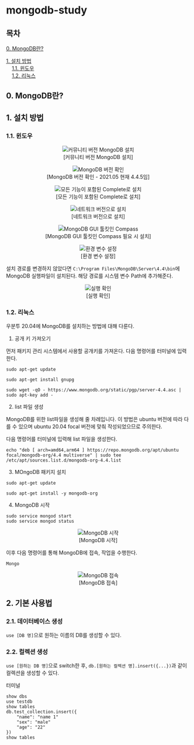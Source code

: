 # mongodb-study

## 목차
<p>

[0. MongoDB란?](#0-MongoDB란?)
</p>
<p>

[1. 설치 방법](#1-설치-방법)<br>
&nbsp; &nbsp; [1.1. 윈도우](#11-윈도우)<br>
&nbsp; &nbsp; [1.2. 리눅스](#12-리눅스)
</p>

## 0. MongoDB란?

## 1. 설치 방법
### 1.1. 윈도우
<p><div align="center">
  <figure>
    <img src="./resources/1. 설치 방법/1. 윈도우/1.png" alt="커뮤니티 버전 MongoDB 설치">
    <div align="center"><figcation>[커뮤니티 버전 MongoDB 설치]</figcation></div>
  </figure>
</div></p>

<p><div align="center">
  <figure>
    <img src="./resources/1. 설치 방법/1. 윈도우/2.png" alt="MongoDB 버전 확인">
    <div align="center"><figcation>[MongoDB 버전 확인 - 2021.05 현재 4.4.5임]</figcation></div>
  </figure>
</div></p>

<p><div align="center">
  <figure>
    <img src="./resources/1. 설치 방법/1. 윈도우/3.png" alt="모든 기능이 포함된 Complete로 설치">
    <div align="center"><figcation>[모든 기능이 포함된 Complete로 설치]</figcation></div>
  </figure>
</div></p>

<p><div align="center">
  <figure>
    <img src="./resources/1. 설치 방법/1. 윈도우/4.png" alt="네트워크 버전으로 설치">
    <div align="center"><figcation>[네트워크 버전으로 설치]</figcation></div>
  </figure>
</div></p>

<p><div align="center">
  <figure>
    <img src="./resources/1. 설치 방법/1. 윈도우/5.png" alt="MongoDB GUI 툴킷인 Compass">
    <div align="center"><figcation>[MongoDB GUI 툴킷인 Compass 필요 시 설치]</figcation></div>
  </figure>
</div></p>


<p><div align="center">
  <figure>
    <img src="./resources/1. 설치 방법/1. 윈도우/6.png" alt="환경 변수 설정">
    <div align="center"><figcation>[환경 변수 설정]</figcation></div>
  </figure>
</div></p>

<p>

설치 경로를 변경하지 않았다면 `C:\Program Files\MongoDB\Server\4.4\bin`에 MongoDB 실행파일이 설치된다. 해당 경로를 시스템 변수 Path에 추가해준다.
</p>

<p><div align="center">
  <figure>
    <img src="./resources/1. 설치 방법/1. 윈도우/7.png" alt="실행 확인">
    <div align="center"><figcation>[실행 확인]</figcation></div>
  </figure>
</div></p>

### 1.2. 리눅스
<p>우분투 20.04에 MongoDB를 설치하는 방법에 대해 다룬다.</p>

<p>

1. 공개 키 가져오기
</p>
<p>먼저 패키지 관리 시스템에서 사용할 공개키를 가져온다. 다음 명령어를 터미널에 입력한다.</p>

```
sudo apt-get update
```
```
sudo apt-get install gnupg
```
```
sudo wget -qO - https://www.mongodb.org/static/pgp/server-4.4.asc | sudo apt-key add -
```

<p>

2. list 파일 생성</p>
<p>MongoDB를 위한 list파일을 생성해 줄 차례입니다. 이 방법은 ubuntu 버전에 따라 다를 수 있으며 ubuntu 20.04 focal 버전에 맞춰 작성되었으므로 주의한다.</p>

다음 명령어를 터미널에 입력해 list 파일을 생성한다.
```
echo "deb [ arch=amd64,arm64 ] https://repo.mongodb.org/apt/ubuntu focal/mongodb-org/4.4 multiverse" | sudo tee /etc/apt/sources.list.d/mongodb-org-4.4.list
```

<p>

3. MOngoDB 패키지 설치</p>

```
sudo apt-get update
```
```
sudo apt-get install -y mongodb-org
```

<p>

4. MongoDB 시작</p>

```
sudo service mongod start
sudo service mongod status
```

<p><div align="center">
  <figure>
    <img src="./resources/1. 설치 방법/2. 리눅스/1.png" alt="MongoDB 시작">
    <div align="center"><figcation>[MongoDB 시작]</figcation></div>
  </figure>
</div></p>

이후 다음 명령어를 통해 MongoDB에 접속, 작업을 수행한다.
```
Mongo
```

<p><div align="center">
  <figure>
    <img src="./resources/1. 설치 방법/2. 리눅스/2.png" alt="MongoDB 접속">
    <div align="center"><figcation>[MongoDB 접속]</figcation></div>
  </figure>
</div></p>

## 2. 기본 사용법
### 2.1. 데이터베이스 생성
<p>

`use [DB 명]`으로 원하는 이름의 DB를 생성할 수 있다.</p>

### 2.2. 컬렉션 생성
<p>

`use [원하는 DB 명]`으로 switch한 후, `db.[원하는 컬렉션 명].insert({...})`과 같이 컬렉션을 생성할 수 있다.</p>

터미널<br>
```
show dbs
use testdb
show tables
db.test_collection.insert({
    "name": "name 1"
    "sex": "male"
    "age": "22"
})
show tables
```